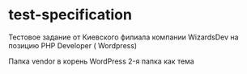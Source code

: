 # test-specification
Тестовое задание от Киевского филиала компании WizardsDev на позицию PHP Developer ( Wordpress)

Папка vendor в корень WordPress
2-я папка как тема